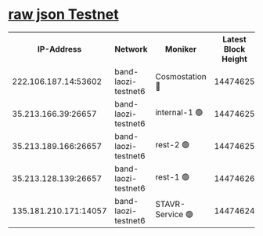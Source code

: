 
[raw json Testnet](https://rpc-check.bandt.stavr.tech/bandt/rpcbandt_result.json)
=

<table><tr><th>IP-Address</th><th>Network</th><th>Moniker</th><th>Latest Block Height</th><th>Earliest Block Height</th><th>Catching Up</th><th>Tx Index</th><th>Voting Power</th><th>Scan Time</th></tr><tr><td>222.106.187.14:53602</td><td>band-laozi-testnet6</td><td>Cosmostation 🔴</td><td>14474625</td><td>13177501</td><td>False</td><td>on</td><td>2203223</td><td>2024-01-03T00:47:24.237539447UTC</td></tr><tr><td>35.213.166.39:26657</td><td>band-laozi-testnet6</td><td>internal-1 🟢</td><td>14474625</td><td>14374625</td><td>False</td><td>on</td><td>0</td><td>2024-01-03T00:47:25.135618290UTC</td></tr><tr><td>35.213.189.166:26657</td><td>band-laozi-testnet6</td><td>rest-2 🟢</td><td>14474625</td><td>14374625</td><td>False</td><td>on</td><td>0</td><td>2024-01-03T00:47:26.015583514UTC</td></tr><tr><td>35.213.128.139:26657</td><td>band-laozi-testnet6</td><td>rest-1 🟢</td><td>14474626</td><td>14374626</td><td>False</td><td>on</td><td>0</td><td>2024-01-03T00:47:26.957390952UTC</td></tr><tr><td>135.181.210.171:14057</td><td>band-laozi-testnet6</td><td>STAVR-Service 🟢</td><td>14474624</td><td>14472001</td><td>False</td><td>on</td><td>0</td><td>2024-01-03T00:47:22.870543216UTC</td></tr></table>
